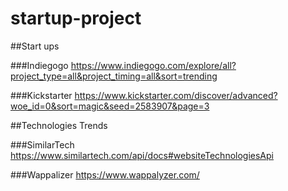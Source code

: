 # startup-project


##Start ups



###Indiegogo
https://www.indiegogo.com/explore/all?project_type=all&project_timing=all&sort=trending

###Kickstarter
https://www.kickstarter.com/discover/advanced?woe_id=0&sort=magic&seed=2583907&page=3


##Technologies Trends


###SimilarTech
https://www.similartech.com/api/docs#websiteTechnologiesApi

###Wappalizer
https://www.wappalyzer.com/

